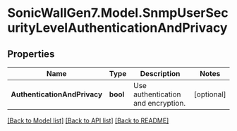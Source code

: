 # SonicWallGen7.Model.SnmpUserSecurityLevelAuthenticationAndPrivacy

## Properties

Name | Type | Description | Notes
------------ | ------------- | ------------- | -------------
**AuthenticationAndPrivacy** | **bool** | Use authentication and encryption. | [optional] 

[[Back to Model list]](../README.md#documentation-for-models) [[Back to API list]](../README.md#documentation-for-api-endpoints) [[Back to README]](../README.md)

